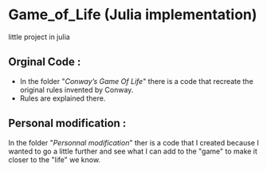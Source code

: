 # Game_of_Life (Julia implementation)

little project in julia

## Orginal Code :

* In the folder "_Conway’s Game Of Life_" there is a code that recreate the original rules invented by Conway.
* Rules are explained there.

## Personal modification :

In the folder "_Personnal modification_" ther is a code that I created because I wanted to go a little further and see what I can add to the "game" to make it closer to the "life" we know.
